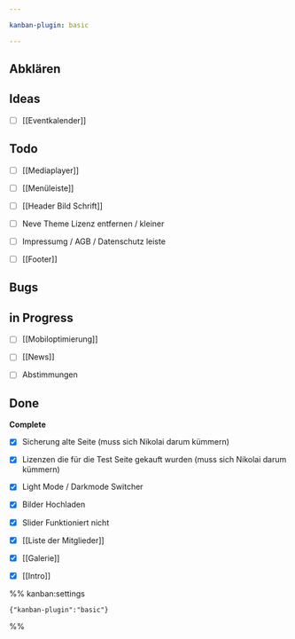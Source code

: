 ```yaml
---

kanban-plugin: basic

---
```


## Abklären



## Ideas

- [ ] [[Eventkalender]]


## Todo

- [ ] [[Mediaplayer]]
- [ ] [[Menüleiste]]
- [ ] [[Header Bild Schrift]]
- [ ] Neve Theme Lizenz entfernen / kleiner
- [ ] Impressumg / AGB / Datenschutz leiste
- [ ] [[Footer]]


## Bugs



## in Progress

- [ ] [[Mobiloptimierung]]
- [ ] [[News]]
- [ ] Abstimmungen


## Done

**Complete**
- [x] Sicherung alte Seite (muss sich Nikolai darum kümmern)
- [x] Lizenzen die für die Test Seite gekauft wurden (muss sich Nikolai darum kümmern)
- [x] Light Mode / Darkmode Switcher
- [x] Bilder Hochladen
- [x] Slider Funktioniert nicht
- [x] [[Liste der Mitglieder]]
- [x] [[Galerie]]
- [x] [[Intro]]




%% kanban:settings
```
{"kanban-plugin":"basic"}
```
%%